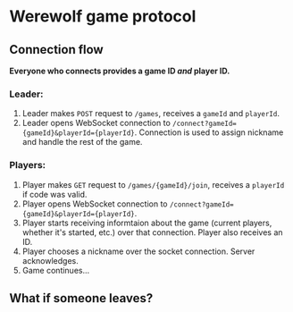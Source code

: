 Werewolf game protocol
======================

Connection flow
---------------

**Everyone who connects provides a game ID _and_ player ID.**

### Leader:
1. Leader makes `POST` request to `/games`, receives a `gameId` and `playerId`.
2. Leader opens WebSocket connection to `/connect?gameId={gameId}&playerId={playerId}`. Connection is used to assign nickname and handle the rest of the game.

### Players:
1. Player makes `GET` request to `/games/{gameId}/join`, receives a `playerId` if code was valid.
2. Player opens WebSocket connection to `/connect?gameId={gameId}&playerId={playerId}`.
3. Player starts receiving informtaion about the game (current players, whether it's started, etc.) over that connection. Player also receives an ID.
4. Player chooses a nickname over the socket connection. Server acknowledges.
5. Game continues...

What if someone leaves?
-----------------------

